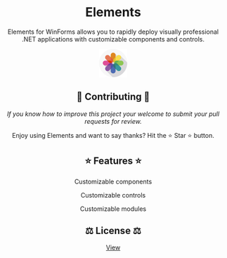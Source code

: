 <h1 align="center">Elements</h1>

<p align="center">Elements for WinForms allows you to rapidly deploy visually professional .NET applications with customizable components and controls.</p>

<p align="center">
<img src="Elements\Resources\Logo.png" alt="Logo" width="64" />
</p>

<h2 align="center">🫶 Contributing 🫶</h2>

<p align="center"><em>If you know how to improve this project your welcome to submit your pull requests for review.</em></p>

<p align="center">Enjoy using Elements and want to say thanks? Hit the ⭐️ Star ⭐️ button.</p>

<h2 align="center">⭐ Features ⭐</h2>

<p align="center">Customizable components</p>
<p align="center">Customizable controls</p>
<p align="center">Customizable modules</p>

<h2 align="center">⚖️ License ⚖️</h2>

<p align="center">
<a href="LICENSE.md">View</a>
</p>